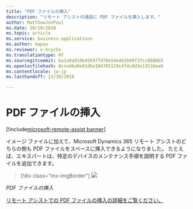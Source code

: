 ```yaml
---
title: "PDF ファイルの挿入"
description: "リモート アシストの通話に PDF ファイルを挿入します。"
author: MatthewJonPaul
ms.date: 10/10/2018
ms.topic: article
ms.service: business-applications
ms.author: mapau
ms.reviewer: v-brycho
ms.translationtype: HT
ms.sourcegitcommit: ba1e0a919b45697fd78e54e462b89f37cc8880b5
ms.openlocfilehash: 0cced6a9e41d6e104765119c47dc0d3e1351bee6
ms.contentlocale: ja-jp
ms.lasthandoff: 11/30/2018

---
```


# <a name="insert-a-pdf-file"></a>PDF ファイルの挿入

[!include[microsoft-remote-assist banner](../../includes/microsoft-remote-assist.md)]

イメージ ファイルに加えて、Microsoft Dynamics 365 リモート アシストのどちらの側も PDF ファイルをスペースに挿入できるようになりました。 たとえば、エキスパートは、特定のデバイスのメンテナンス手順を説明する PDF ファイルを追加できます。

> [!div class="mx-imgBorder"]
> ![](media/5efd9fb3b595f9f4e3aa1725568206ef.jpg)

*PDF ファイルの挿入*


[リモート アシストでの PDF ファイルの挿入の詳細をご覧ください。](https://docs.microsoft.com/dynamics365/mixed-reality/remote-assist/user-guide)


